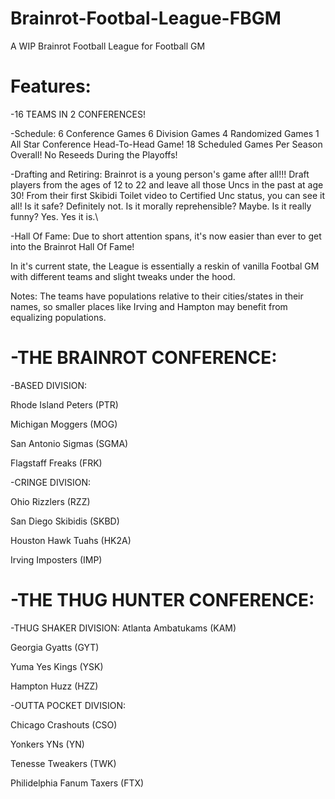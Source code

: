 # Brainrot-Footbal-League-FBGM
A WIP Brainrot Football League for Football GM

# Features:

-16 TEAMS IN 2 CONFERENCES!

-Schedule:
6 Conference Games
6 Division Games
4 Randomized Games
1 All Star Conference Head-To-Head Game!
18 Scheduled Games Per Season Overall!
No Reseeds During the Playoffs!

-Drafting and Retiring:
Brainrot is a young person's game after all!!!
Draft players from the ages of 12 to 22 and leave all those Uncs in the past at age 30!
From their first Skibidi Toilet video to Certified Unc status, you can see it all!
Is it safe? Definitely not. 
Is it morally reprehensible? Maybe. 
Is it really funny? Yes. Yes it is.\

-Hall Of Fame:
Due to short attention spans, it's now easier than ever to get into the Brainrot Hall Of Fame!


In it's current state, the League is essentially a reskin of vanilla Footbal GM with different teams and slight tweaks under the hood.

Notes:
The teams have populations relative to their cities/states in their names, so smaller places like Irving and Hampton may benefit from equalizing populations.


# -THE BRAINROT CONFERENCE:


  -BASED DIVISION:
   
   Rhode Island Peters (PTR)
   
   Michigan Moggers (MOG)
   
   San Antonio Sigmas (SGMA)
   
   Flagstaff Freaks (FRK)
   


  -CRINGE DIVISION:
  
   Ohio Rizzlers (RZZ)
   
   San Diego Skibidis (SKBD)
   
   Houston Hawk Tuahs (HK2A)
   
   Irving Imposters (IMP)


# -THE THUG HUNTER CONFERENCE:


  -THUG SHAKER DIVISION:
   Atlanta Ambatukams (KAM)
   
   Georgia Gyatts (GYT)
   
   Yuma Yes Kings (YSK)
   
   Hampton Huzz (HZZ)
   

   
  -OUTTA POCKET DIVISION:
  
   Chicago Crashouts (CSO)
   
   Yonkers YNs (YN)
   
   Tenesse Tweakers (TWK)
   
   Philidelphia Fanum Taxers (FTX)

